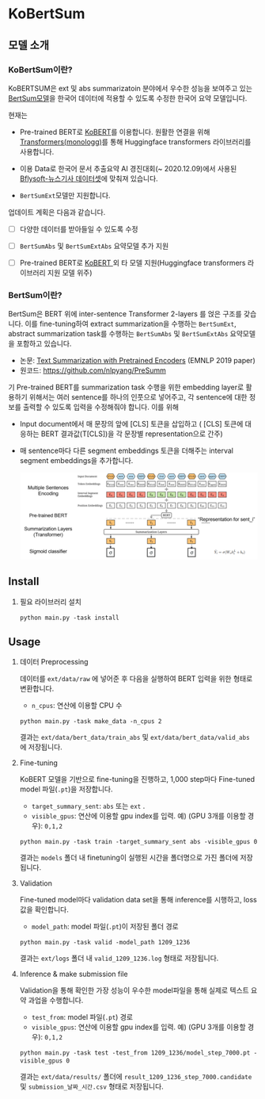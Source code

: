 

# KoBertSum

## 모델 소개

### KoBertSum이란?

KoBERTSUM은 ext 및 abs summarizatoin 분야에서 우수한 성능을 보여주고 있는 [BertSum모델](https://github.com/nlpyang/PreSumm)을 한국어 데이터에 적용할 수 있도록 수정한 한국어 요약 모델입니다.

현재는

- Pre-trained BERT로 [KoBERT](https://github.com/SKTBrain/KoBERT)를 이용합니다. 원활한 연결을 위해 [Transformers(](https://github.com/monologg/KoBERT-Transformers)[monologg](https://github.com/monologg/KoBERT-Transformers)[)](https://github.com/monologg/KoBERT-Transformers)를 통해 Huggingface transformers 라이브러리를 사용합니다.

- 이용 Data로 한국어 문서 추출요약 AI 경진대회(~ 2020.12.09)에서 사용된 [Bflysoft-뉴스기사 데이터셋](https://dacon.io/competitions/official/235671/data/)에 맞춰져 있습니다.

- `BertSumExt`모델만 지원합니다.

  

업데이트 계획은 다음과 같습니다.

- [ ] 다양한 데이터를 받아들일 수 있도록 수정
- [ ] `BertSumAbs` 및 `BertSumExtAbs` 요약모델 추가 지원
- [ ] Pre-trained BERT로 [KoBERT ](https://github.com/SKTBrain/KoBERT)외 타 모델 지원(Huggingface transformers 라이브러리 지원 모델 위주)



### BertSum이란?

BertSum은 BERT 위에 inter-sentence Transformer 2-layers 를 얹은 구조를 갖습니다. 이를 fine-tuning하여 extract summarization을 수행하는 `BertSumExt`, abstract summarization task를 수행하는 `BertSumAbs` 및 `BertSumExtAbs` 요약모델을 포함하고 있습니다.

- 논문:  [Text Summarization with Pretrained Encoders](https://arxiv.org/abs/1908.08345) (EMNLP 2019 paper)
- 원코드: https://github.com/nlpyang/PreSumm

기 Pre-trained BERT를 summarization task 수행을 위한 embedding layer로 활용하기 위해서는 여러 sentence를 하나의 인풋으로 넣어주고, 각 sentence에 대한 정보를 출력할 수 있도록 입력을 수정해줘야 합니다. 이를 위해

- Input document에서 매 문장의 앞에 [CLS] 토큰을 삽입하고
    ( [CLS] 토큰에 대응하는 BERT 결과값(T[CLS])을 각 문장별 representation으로 간주)

- 매 sentence마다 다른 segment embeddings 토큰을 더해주는 interval segment embeddings을 추가합니다.

  ![BERTSUM_structure](tutorials/images/BERTSUM_structure.PNG)

## Install

1. 필요 라이브러리 설치

    ```
    python main.py -task install
    ```

## Usage

1. 데이터 Preprocessing

   데이터를 `ext/data/raw` 에 넣어준 후 다음을 실행하여 BERT 입력을 위한 형태로 변환합니다.

   - `n_cpus`: 연산에 이용할 CPU 수

    ```
    python main.py -task make_data -n_cpus 2
    ```
   
   결과는 `ext/data/bert_data/train_abs` 및  `ext/data/bert_data/valid_abs` 에 저장됩니다.
   
2. Fine-tuning

    KoBERT 모델을 기반으로 fine-tuning을 진행하고, 1,000 step마다  Fine-tuned model 파일(`.pt`)을 저장합니다. 

    - `target_summary_sent`: `abs` 또는 `ext` . 
    - `visible_gpus`: 연산에 이용할 gpu index를 입력. 
      예) (GPU 3개를 이용할 경우): `0,1,2`

    ```
    python main.py -task train -target_summary_sent abs -visible_gpus 0
    ```

    결과는  `models` 폴더 내 finetuning이 실행된 시간을 폴더명으로 가진 폴더에 저장됩니다. 

3. Validation

   Fine-tuned model마다 validation data set을 통해 inference를 시행하고, loss 값을 확인합니다.

   - `model_path`:  model 파일(`.pt`)이 저장된 폴더 경로

   ```
   python main.py -task valid -model_path 1209_1236
   ```

   결과는 `ext/logs` 폴더 내 `valid_1209_1236.log` 형태로 저장됩니다.

4. Inference & make submission file

    Validation을 통해 확인한 가장 성능이 우수한 model파일을 통해 실제로 텍스트 요약 과업을 수행합니다.

    - `test_from`:  model 파일(`.pt`) 경로
    - `visible_gpus`: 연산에 이용할 gpu index를 입력. 
      예) (GPU 3개를 이용할 경우): `0,1,2`

    ```
    python main.py -task test -test_from 1209_1236/model_step_7000.pt -visible_gpus 0
    ```

    결과는 `ext/data/results/` 폴더에 `result_1209_1236_step_7000.candidate`  및 `submission_날짜_시간.csv` 형태로 저장됩니다.
